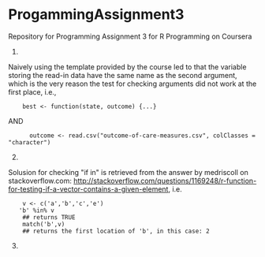 ProgammingAssignment3
=====================

Repository for Programming Assignment 3 for R Programming on Coursera

1.
Naively using the template provided by the course led to that the variable storing the read-in data have the same name as the second argument, which is the very reason the test for checking arguments did not work at the first place, i.e.,

        best <- function(state, outcome) {...}
AND

          outcome <- read.csv("outcome-of-care-measures.csv", colClasses = "character")

2.
Solusion for checking "if in" is retrieved from the answer by medriscoll on stackoverflow.com: http://stackoverflow.com/questions/1169248/r-function-for-testing-if-a-vector-contains-a-given-element, i.e.

        v <- c('a','b','c','e')
       'b' %in% v
        ## returns TRUE
        match('b',v)
        ## returns the first location of 'b', in this case: 2

3.
